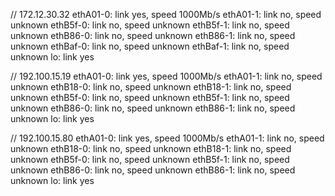 // 172.12.30.32
ethA01-0: link yes, speed 1000Mb/s
ethA01-1: link no, speed unknown
ethB5f-0: link no, speed unknown
ethB5f-1: link no, speed unknown
ethB86-0: link no, speed unknown
ethB86-1: link no, speed unknown
ethBaf-0: link no, speed unknown
ethBaf-1: link no, speed unknown
lo: link yes

// 192.100.15.19
ethA01-0: link yes, speed 1000Mb/s
ethA01-1: link no, speed unknown
ethB18-0: link no, speed unknown
ethB18-1: link no, speed unknown
ethB5f-0: link no, speed unknown
ethB5f-1: link no, speed unknown
ethB86-0: link no, speed unknown
ethB86-1: link no, speed unknown
lo: link yes


// 192.100.15.80
ethA01-0: link yes, speed 1000Mb/s
ethA01-1: link no, speed unknown
ethB18-0: link no, speed unknown
ethB18-1: link no, speed unknown
ethB5f-0: link no, speed unknown
ethB5f-1: link no, speed unknown
ethB86-0: link no, speed unknown
ethB86-1: link no, speed unknown
lo: link yes
